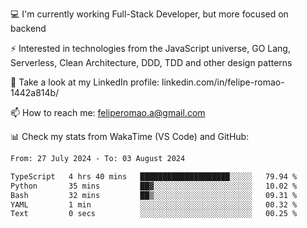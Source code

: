 💻 I'm currently working Full-Stack Developer, but more focused on backend

⚡ Interested in technologies from the JavaScript universe, GO Lang, Serverless, Clean Architecture, DDD, TDD and other design patterns

👥 Take a look at my LinkedIn profile: linkedin.com/in/felipe-romao-1442a814b/

📫 How to reach me: feliperomao.a@gmail.com

📊 Check my stats from WakaTime (VS Code) and GitHub:

<!--START_SECTION:waka-->

```txt
From: 27 July 2024 - To: 03 August 2024

TypeScript   4 hrs 40 mins   ████████████████████░░░░░   79.94 %
Python       35 mins         ██▓░░░░░░░░░░░░░░░░░░░░░░   10.02 %
Bash         32 mins         ██▒░░░░░░░░░░░░░░░░░░░░░░   09.31 %
YAML         1 min           ░░░░░░░░░░░░░░░░░░░░░░░░░   00.32 %
Text         0 secs          ░░░░░░░░░░░░░░░░░░░░░░░░░   00.25 %
```

<!--END_SECTION:waka-->
